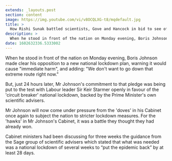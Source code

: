 ```yaml
--- 
extends: _layouts.post 
section: content 
image: https://img.youtube.com/vi/v8OCQLXG-t8/mqdefault.jpg 
title: > 
  How Rishi Sunak battled scientists, Gove and Hancock in bid to see off circuit breaker lockdown 
description: > 
  When he stood in front of the nation on Monday evening, Boris Johnson made clear his opposition to a new national lockdown plan, warning it would cause "immediate harm", and adding: "We don't want to go down that extreme route right now."But, just 24 hours later, Mr Johnson's commitment to that pledge was being put to the test with Labour leader Sir Keir Starmer openly in favour of the 'circuit breaker' national lockdown, backed by the Prime Minister's own scientific advisers.Mr Johnson will now come under pressure from the 'doves' in his Cabinet once again to subject the nation to stricter lockdown measures.For the 'hawks' in Mr Johnson's Cabinet, it was a battle they thought they had already won.Cabinet ministers had been discussing for three weeks the guidance from the Sage group of scientific advisers which stated that what was needed was a national lockdown of several weeks to “put the epidemic back” by at least 28 days. 
date: 1602632336.5333002 
--- 
```

When he stood in front of the nation on Monday evening, Boris Johnson made clear his opposition to a new national lockdown plan, warning it would cause "immediate harm", and adding: "We don't want to go down that extreme route right now."

But, just 24 hours later, Mr Johnson's commitment to that pledge was being put to the test with Labour leader Sir Keir Starmer openly in favour of the 'circuit breaker' national lockdown, backed by the Prime Minister's own scientific advisers.

Mr Johnson will now come under pressure from the 'doves' in his Cabinet once again to subject the nation to stricter lockdown measures. For the 'hawks' in Mr Johnson's Cabinet, it was a battle they thought they had already won.

Cabinet ministers had been discussing for three weeks the guidance from the Sage group of scientific advisers which stated that what was needed was a national lockdown of several weeks to “put the epidemic back” by at least 28 days.